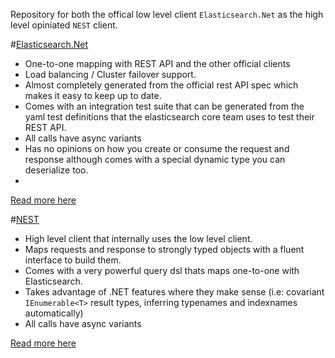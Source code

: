Repository for both the offical low level client `Elasticsearch.Net` as the high level opiniated `NEST` client.

#[Elasticsearch.Net](src/Elasticsearch.Net)

* One-to-one mapping with REST API and the other official clients
* Load balancing / Cluster failover support.
* Almost completely generated from the official rest API spec which makes it easy to keep up to date.
* Comes with an integration test suite that can be generated from the yaml test definitions that the elasticsearch core team uses to test their REST API.
* All calls have async variants
* Has no opinions on how you create or consume the request and response although comes with a special dynamic type you can deserialize too.
* 
[Read more here](src/Elasticsearch.Net)

#[NEST](tree/master/src/Nest#nest-)
* High level client that internally uses the low level client.
* Maps requests and response to strongly typed objects with a fluent interface to build them.
* Comes with a very powerful query dsl thats maps one-to-one with Elasticsearch.
* Takes advantage of .NET features where they make sense (i.e: covariant `IEnumerable<T>` result types, inferring typenames and indexnames automatically)
* All calls have async variants

[Read more here](tree/master/src/Nest#nest-)

